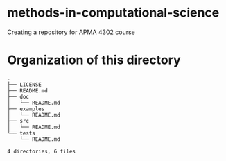 
# methods-in-computational-science
Creating a repository for APMA 4302 course
# Organization of this directory
```
.
├── LICENSE
├── README.md
├── doc
│   └── README.md
├── examples
│   └── README.md
├── src
│   └── README.md
└── tests
    └── README.md

4 directories, 6 files
